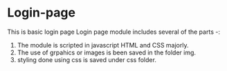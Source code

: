 # Login-page
 This is basic login page Login page module includes several of the parts -: 
 1. The module is scripted in javascript HTML and CSS majorly. 
 2. The use of grpahics or images is been saved in the folder img.
 3. styling done using css is saved under css folder.


